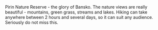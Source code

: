 Pirin Nature Reserve - the glory of Bansko. The nature views are really beautiful - mountains, green grass, streams and lakes. Hiking can take anywhere between 2 hours and several days, so it can suit any audience. Seriously do not miss this.